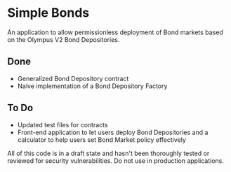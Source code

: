 # Simple Bonds
An application to allow permissionless deployment of Bond markets based on the Olympus V2 Bond Depositories.

## Done
- Generalized Bond Depository contract
- Naive implementation of a Bond Depository Factory

## To Do
- Updated test files for contracts
- Front-end application to let users deploy Bond Depositories and a calculator to help users set Bond Market policy effectively

All of this code is in a draft state and hasn't been thoroughly tested or reviewed for security vulnerabilities. Do not use in production applications.

